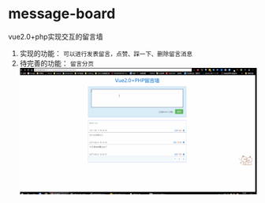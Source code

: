 # message-board
vue2.0+php实现交互的留言墙
1. 实现的功能： `可以进行发表留言，点赞、踩一下、删除留言消息`
2. 待完善的功能： `留言分页`
![Aaron Swartz](https://github.com/yanqiangmiffy/message-board/blob/master/image/message.gif)
